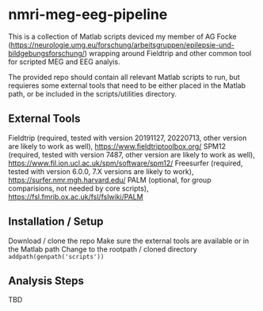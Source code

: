 # nmri-meg-eeg-pipeline

This is a collection of Matlab scripts deviced my member of AG Focke (https://neurologie.umg.eu/forschung/arbeitsgruppen/epilepsie-und-bildgebungsforschung/) wrapping around Fieldtrip and other common tool for scripted MEG and EEG analyis.

The provided repo should contain all relevant Matlab scripts to run, but requieres some external tools that need to be either placed in the Matlab path, or be included in the scripts/utilities directory.

## External Tools
Fieldtrip (required, tested with version 20191127, 20220713, other version are likely to work as well), https://www.fieldtriptoolbox.org/
SPM12 (required, tested with version 7487, other version are likely to work as well), https://www.fil.ion.ucl.ac.uk/spm/software/spm12/
Freesurfer (required, tested with version 6.0.0, 7.X versions are likely to work), https://surfer.nmr.mgh.harvard.edu/
PALM (optional, for group comparisions, not needed by core scripts), https://fsl.fmrib.ox.ac.uk/fsl/fslwiki/PALM

## Installation / Setup
Download / clone the repo
Make sure the external tools are available or in the Matlab path
Change to the rootpath / cloned directory
`addpath(genpath('scripts'))`

## Analysis Steps
TBD




